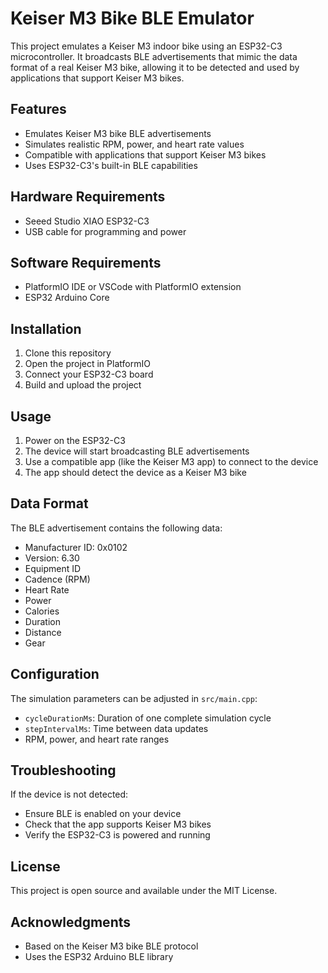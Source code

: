 # Keiser M3 Bike BLE Emulator

This project emulates a Keiser M3 indoor bike using an ESP32-C3 microcontroller. It broadcasts BLE advertisements that mimic the data format of a real Keiser M3 bike, allowing it to be detected and used by applications that support Keiser M3 bikes.

## Features

- Emulates Keiser M3 bike BLE advertisements
- Simulates realistic RPM, power, and heart rate values
- Compatible with applications that support Keiser M3 bikes
- Uses ESP32-C3's built-in BLE capabilities

## Hardware Requirements

- Seeed Studio XIAO ESP32-C3
- USB cable for programming and power

## Software Requirements

- PlatformIO IDE or VSCode with PlatformIO extension
- ESP32 Arduino Core

## Installation

1. Clone this repository
2. Open the project in PlatformIO
3. Connect your ESP32-C3 board
4. Build and upload the project

## Usage

1. Power on the ESP32-C3
2. The device will start broadcasting BLE advertisements
3. Use a compatible app (like the Keiser M3 app) to connect to the device
4. The app should detect the device as a Keiser M3 bike

## Data Format

The BLE advertisement contains the following data:
- Manufacturer ID: 0x0102
- Version: 6.30
- Equipment ID
- Cadence (RPM)
- Heart Rate
- Power
- Calories
- Duration
- Distance
- Gear

## Configuration

The simulation parameters can be adjusted in `src/main.cpp`:
- `cycleDurationMs`: Duration of one complete simulation cycle
- `stepIntervalMs`: Time between data updates
- RPM, power, and heart rate ranges

## Troubleshooting

If the device is not detected:
- Ensure BLE is enabled on your device
- Check that the app supports Keiser M3 bikes
- Verify the ESP32-C3 is powered and running

## License

This project is open source and available under the MIT License.

## Acknowledgments

- Based on the Keiser M3 bike BLE protocol
- Uses the ESP32 Arduino BLE library 